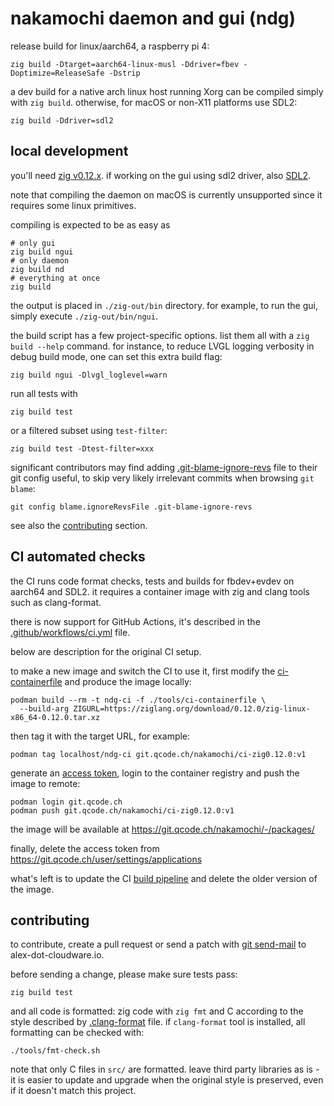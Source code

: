 # nakamochi daemon and gui (ndg)

release build for linux/aarch64, a raspberry pi 4:

    zig build -Dtarget=aarch64-linux-musl -Ddriver=fbev -Doptimize=ReleaseSafe -Dstrip

a dev build for a native arch linux host running Xorg can be compiled simply
with `zig build`. otherwise, for macOS or non-X11 platforms use SDL2:

    zig build -Ddriver=sdl2

## local development

you'll need [zig v0.12.x](https://ziglang.org/download/).
if working on the gui using sdl2 driver, also [SDL2](https://www.libsdl.org/).

note that compiling the daemon on macOS is currently unsupported since
it requires some linux primitives.

compiling is expected to be as easy as

    # only gui
    zig build ngui
    # only daemon
    zig build nd
    # everything at once
    zig build

the output is placed in `./zig-out/bin` directory. for example, to run the gui,
simply execute `./zig-out/bin/ngui`.

the build script has a few project-specific options. list them all with
a `zig build --help` command. for instance, to reduce LVGL logging verbosity in
debug build mode, one can set this extra build flag:

    zig build ngui -Dlvgl_loglevel=warn

run all tests with

    zig build test

or a filtered subset using `test-filter`:

    zig build test -Dtest-filter=xxx

significant contributors may find adding [.git-blame-ignore-revs](.git-blame-ignore-revs)
file to their git config useful, to skip very likely irrelevant commits
when browsing `git blame`:

    git config blame.ignoreRevsFile .git-blame-ignore-revs

see also the [contributing](#contributing) section.

## CI automated checks

the CI runs code format checks, tests and builds for fbdev+evdev on aarch64
and SDL2. it requires a container image with zig and clang tools such as
clang-format.

there is now support for GitHub Actions, it's described in the
[.github/workflows/ci.yml](.github/workflows/ci.yml) file.

below are description for the original CI setup.

to make a new image and switch the CI to use it, first modify the
[ci-containerfile](tools/ci-containerfile) and produce the image locally:

    podman build --rm -t ndg-ci -f ./tools/ci-containerfile \
      --build-arg ZIGURL=https://ziglang.org/download/0.12.0/zig-linux-x86_64-0.12.0.tar.xz

then tag it with the target URL, for example:

    podman tag localhost/ndg-ci git.qcode.ch/nakamochi/ci-zig0.12.0:v1

generate an [access token](https://git.qcode.ch/user/settings/applications),
login to the container registry and push the image to remote:

    podman login git.qcode.ch
    podman push git.qcode.ch/nakamochi/ci-zig0.12.0:v1

the image will be available at
https://git.qcode.ch/nakamochi/-/packages/

finally, delete the access token from
https://git.qcode.ch/user/settings/applications

what's left is to update the CI [build pipeline](.woodpecker.yml) and delete
the older version of the image.

## contributing

to contribute, create a pull request or send a patch with
[git send-mail](https://git-scm.com/docs/git-send-email) to alex-dot-cloudware.io.

before sending a change, please make sure tests pass:

    zig build test

and all code is formatted: zig code with `zig fmt` and C according to the
style described by [.clang-format](.clang-format) file. if `clang-format` tool
is installed, all formatting can be checked with:

    ./tools/fmt-check.sh

note that only C files in `src/` are formatted.
leave third party libraries as is - it is easier to update and upgrade when
the original style is preserved, even if it doesn't match this project.
